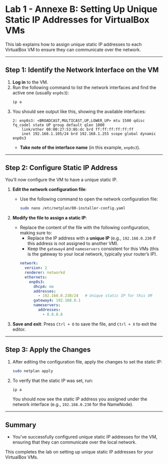 
# Lab 1 - Annexe B: Setting Up Unique Static IP Addresses for VirtualBox VMs

This lab explains how to assign unique static IP addresses to each VirtualBox VM to ensure they can communicate over the network.

---

## Step 1: Identify the Network Interface on the VM
1. **Log in** to the VM.
2. Run the following command to list the network interfaces and find the active one (usually `enp0s3`):
   ```bash
   ip a
   ```
3. You should see output like this, showing the available interfaces:
   ```
   2: enp0s3: <BROADCAST,MULTICAST,UP,LOWER_UP> mtu 1500 qdisc fq_codel state UP group default qlen 1000
       link/ether 08:00:27:53:8b:dc brd ff:ff:ff:ff:ff:ff
       inet 192.168.1.105/24 brd 192.168.1.255 scope global dynamic enp0s3
   ```
   - **Take note of the interface name** (in this example, `enp0s3`).

---

## Step 2: Configure Static IP Address
You’ll now configure the VM to have a unique static IP.

1. **Edit the network configuration file**:
   - Use the following command to open the network configuration file:
     ```bash
     sudo nano /etc/netplan/00-installer-config.yaml
     ```

2. **Modify the file to assign a static IP**:
   - Replace the content of the file with the following configuration, making sure to:
     - Replace the IP address with a **unique IP** (e.g., `192.168.0.230` if this address is not assigned to another VM).
     - Keep the `gateway4` and `nameservers` consistent for this VMs (this is the gateway to your local network, typically your router’s IP).
     ```yaml
     network:
       version: 2
       renderer: networkd
       ethernets:
         enp0s3:
           dhcp4: no
           addresses:
             - 192.168.0.230/24   # Unique static IP for this VM
           gateway4: 192.168.0.1
           nameservers:
             addresses:
               - 8.8.8.8
     ```

4. **Save and exit**: Press `Ctrl + O` to save the file, and `Ctrl + X` to exit the editor.

---

## Step 3: Apply the Changes
1. After editing the configuration file, apply the changes to set the static IP:
   ```bash
   sudo netplan apply
   ```

2. To verify that the static IP was set, run:
   ```bash
   ip a
   ```
   You should now see the static IP address you assigned under the network interface (e.g., `192.168.0.230` for the NameNode).

---

## Summary
- You’ve successfully configured unique static IP addresses for the VM, ensuring that they can communicate over the local network.

This completes the lab on setting up unique static IP addresses for your VirtualBox VMs.
